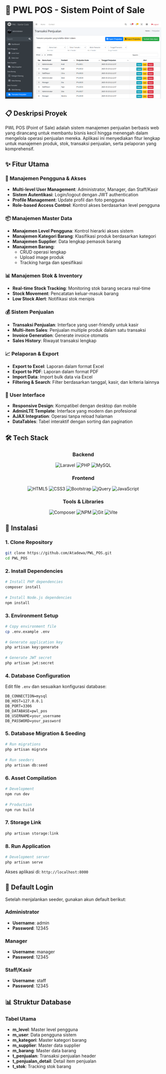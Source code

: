 # 🏪 PWL POS - Sistem Point of Sale

![Preview Aplikasi](public/img/landing-page.png)

## 📋 Deskripsi Proyek

PWL POS (Point of Sale) adalah sistem manajemen penjualan berbasis web yang dirancang untuk membantu bisnis kecil hingga menengah dalam mengelola operasi penjualan mereka. Aplikasi ini menyediakan fitur lengkap untuk manajemen produk, stok, transaksi penjualan, serta pelaporan yang komprehensif.

## ✨ Fitur Utama

### 🔐 Manajemen Pengguna & Akses

-   **Multi-level User Management**: Administrator, Manager, dan Staff/Kasir
-   **Sistem Autentikasi**: Login/logout dengan JWT authentication
-   **Profile Management**: Update profil dan foto pengguna
-   **Role-based Access Control**: Kontrol akses berdasarkan level pengguna

### 📦 Manajemen Master Data

-   **Manajemen Level Pengguna**: Kontrol hierarki akses sistem
-   **Manajemen Kategori Barang**: Klasifikasi produk berdasarkan kategori
-   **Manajemen Supplier**: Data lengkap pemasok barang
-   **Manajemen Barang**:
    -   CRUD operasi lengkap
    -   Upload image produk
    -   Tracking harga dan spesifikasi

### 📊 Manajemen Stok & Inventory

-   **Real-time Stock Tracking**: Monitoring stok barang secara real-time
-   **Stock Movement**: Pencatatan keluar-masuk barang
-   **Low Stock Alert**: Notifikasi stok menipis

### 💰 Sistem Penjualan

-   **Transaksi Penjualan**: Interface yang user-friendly untuk kasir
-   **Multi-item Sales**: Penjualan multiple produk dalam satu transaksi
-   **Invoice Generation**: Generate invoice otomatis
-   **Sales History**: Riwayat transaksi lengkap

### 📈 Pelaporan & Export

-   **Export to Excel**: Laporan dalam format Excel
-   **Export to PDF**: Laporan dalam format PDF
-   **Import Data**: Import bulk data via Excel
-   **Filtering & Search**: Filter berdasarkan tanggal, kasir, dan kriteria lainnya

### 🎨 User Interface

-   **Responsive Design**: Kompatibel dengan desktop dan mobile
-   **AdminLTE Template**: Interface yang modern dan profesional
-   **AJAX Integration**: Operasi tanpa reload halaman
-   **DataTables**: Tabel interaktif dengan sorting dan pagination

## 🛠️ Tech Stack

<div align="center">

### Backend

![Laravel](https://img.shields.io/badge/Laravel-FF2D20?style=for-the-badge&logo=laravel&logoColor=white)
![PHP](https://img.shields.io/badge/PHP-777BB4?style=for-the-badge&logo=php&logoColor=white)
![MySQL](https://img.shields.io/badge/MySQL-005C84?style=for-the-badge&logo=mysql&logoColor=white)

### Frontend

![HTML5](https://img.shields.io/badge/HTML5-E34F26?style=for-the-badge&logo=html5&logoColor=white)
![CSS3](https://img.shields.io/badge/CSS3-1572B6?style=for-the-badge&logo=css3&logoColor=white)
![Bootstrap](https://img.shields.io/badge/Bootstrap-563D7C?style=for-the-badge&logo=bootstrap&logoColor=white)
![jQuery](https://img.shields.io/badge/jQuery-0769AD?style=for-the-badge&logo=jquery&logoColor=white)
![JavaScript](https://img.shields.io/badge/JavaScript-323330?style=for-the-badge&logo=javascript&logoColor=F7DF1E)

### Tools & Libraries

![Composer](https://img.shields.io/badge/Composer-885630?style=for-the-badge&logo=Composer&logoColor=white)
![NPM](https://img.shields.io/badge/npm-CB3837?style=for-the-badge&logo=npm&logoColor=white)
![Git](https://img.shields.io/badge/Git-F05032?style=for-the-badge&logo=git&logoColor=white)
![Vite](https://img.shields.io/badge/Vite-B73BFE?style=for-the-badge&logo=vite&logoColor=FFD62E)

</div>

## 🚀 Instalasi

### 1. Clone Repository

```bash
git clone https://github.com/Atadewa/PWL_POS.git
cd PWL_POS
```

### 2. Install Dependencies

```bash
# Install PHP dependencies
composer install

# Install Node.js dependencies
npm install
```

### 3. Environment Setup

```bash
# Copy environment file
cp .env.example .env

# Generate application key
php artisan key:generate

# Generate JWT secret
php artisan jwt:secret
```

### 4. Database Configuration

Edit file `.env` dan sesuaikan konfigurasi database:

```env
DB_CONNECTION=mysql
DB_HOST=127.0.0.1
DB_PORT=3306
DB_DATABASE=pwl_pos
DB_USERNAME=your_username
DB_PASSWORD=your_password
```

### 5. Database Migration & Seeding

```bash
# Run migrations
php artisan migrate

# Run seeders
php artisan db:seed
```

### 6. Asset Compilation

```bash
# Development
npm run dev

# Production
npm run build
```

### 7. Storage Link

```bash
php artisan storage:link
```

### 8. Run Application

```bash
# Development server
php artisan serve
```

Akses aplikasi di: `http://localhost:8000`

## 👤 Default Login

Setelah menjalankan seeder, gunakan akun default berikut:

### Administrator

-   **Username**: admin
-   **Password**: 12345

### Manager

-   **Username**: manager
-   **Password**: 12345

### Staff/Kasir

-   **Username**: staff
-   **Password**: 12345

## 📊 Struktur Database

### Tabel Utama

-   **m_level**: Master level pengguna
-   **m_user**: Data pengguna sistem
-   **m_kategori**: Master kategori barang
-   **m_supplier**: Master data supplier
-   **m_barang**: Master data barang
-   **t_penjualan**: Transaksi penjualan header
-   **t_penjualan_detail**: Detail item penjualan
-   **t_stok**: Tracking stok barang
